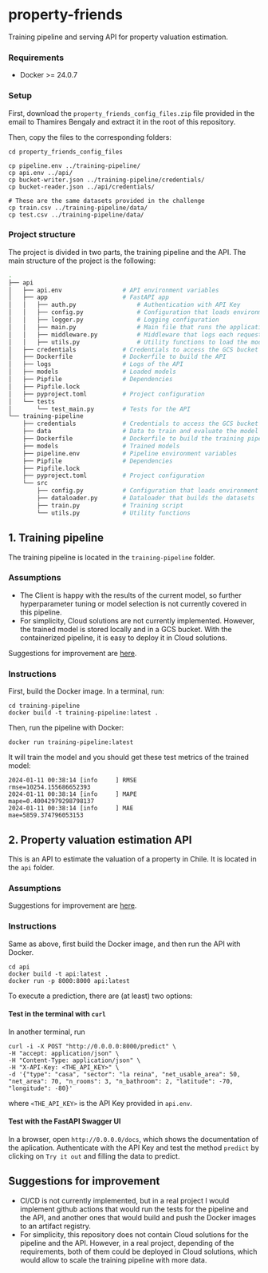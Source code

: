 # property-friends

Training pipeline and serving API for property valuation estimation.

### Requirements

- Docker >= 24.0.7

### Setup

First, download the `property_friends_config_files.zip` file provided in the email to Thamires Bengaly and extract it in the root of this repository.

Then, copy the files to the corresponding folders:

```console
cd property_friends_config_files

cp pipeline.env ../training-pipeline/
cp api.env ../api/
cp bucket-writer.json ../training-pipeline/credentials/
cp bucket-reader.json ../api/credentials/

# These are the same datasets provided in the challenge
cp train.csv ../training-pipeline/data/
cp test.csv ../training-pipeline/data/
```

### Project structure

The project is divided in two parts, the training pipeline and the API. The main structure of the project is the following:

```bash
.
├── api
│   ├── api.env                 # API environment variables
│   ├── app                     # FastAPI app
│   │   ├── auth.py                 # Authentication with API Key
│   │   ├── config.py               # Configuration that loads environment variables
│   │   ├── logger.py               # Logging configuration
│   │   ├── main.py                 # Main file that runs the application
│   │   ├── middleware.py           # Middleware that logs each request to the API
│   │   ├── utils.py                # Utility functions to load the model
│   ├── credentials             # Credentials to access the GCS bucket
│   ├── Dockerfile              # Dockerfile to build the API
│   ├── logs                    # Logs of the API
│   ├── models                  # Loaded models
│   ├── Pipfile                 # Dependencies
│   ├── Pipfile.lock
│   ├── pyproject.toml          # Project configuration
│   └── tests
│       └── test_main.py        # Tests for the API
└── training-pipeline
    ├── credentials             # Credentials to access the GCS bucket
    ├── data                    # Data to train and evaluate the model
    ├── Dockerfile              # Dockerfile to build the training pipeline
    ├── models                  # Trained models
    ├── pipeline.env            # Pipeline environment variables
    ├── Pipfile                 # Dependencies
    ├── Pipfile.lock
    ├── pyproject.toml          # Project configuration
    └── src
        ├── config.py           # Configuration that loads environment variables
        ├── dataloader.py       # Dataloader that builds the datasets
        ├── train.py            # Training script
        └── utils.py            # Utility functions
```

## 1. Training pipeline

The training pipeline is located in the `training-pipeline` folder.

### Assumptions

- The Client is happy with the results of the current model, so further hyperparameter tuning or model selection is not currently covered in this pipeline.
- For simplicity, Cloud solutions are not currently implemented. However, the trained model is stored locally and in a GCS bucket. With the containerized pipeline, it is easy to deploy it in Cloud solutions.

Suggestions for improvement are [here](#suggestions-for-improvement).

### Instructions

First, build the Docker image. In a terminal, run:

```console
cd training-pipeline
docker build -t training-pipeline:latest .
```

Then, run the pipeline with Docker:

```console
docker run training-pipeline:latest
```

It will train the model and you should get these test metrics of the trained model:

```console
2024-01-11 00:38:14 [info     ] RMSE                           rmse=10254.155686652393
2024-01-11 00:38:14 [info     ] MAPE                           mape=0.40042979298798137
2024-01-11 00:38:14 [info     ] MAE                            mae=5859.374796053153
```

## 2. Property valuation estimation API

This is an API to estimate the valuation of a property in Chile. It is located in the `api` folder.

### Assumptions

Suggestions for improvement are [here](#suggestions-for-improvement).

### Instructions

Same as above, first build the Docker image, and then run the API with Docker.

```console
cd api
docker build -t api:latest .
docker run -p 8000:8000 api:latest
```

To execute a prediction, there are (at least) two options:

#### Test in the terminal with `curl`

In another terminal, run

```console
curl -i -X POST "http://0.0.0.0:8000/predict" \
-H "accept: application/json" \
-H "Content-Type: application/json" \
-H "X-API-Key: <THE_API_KEY>" \
-d '{"type": "casa", "sector": "la reina", "net_usable_area": 50, "net_area": 70, "n_rooms": 3, "n_bathroom": 2, "latitude": -70, "longitude": -80}'
```

where `<THE_API_KEY>` is the API Key provided in `api.env`.

#### Test with the FastAPI Swagger UI

In a browser, open `http://0.0.0.0/docs`, which shows the documentation of the aplication. Authenticate with the API Key and test the method `predict` by clicking on `Try it out` and filling the data to predict.

## Suggestions for improvement

- CI/CD is not currently implemented, but in a real project I would implement github actions that would run the tests for the pipeline and the API, and another ones that would build and push the Docker images to an artifact registry.
- For simplicity, this repository does not contain Cloud solutions for the pipeline and the API. However, in a real project, depending of the requirements, both of them could be deployed in Cloud solutions, which would allow to scale the training pipeline with more data.
